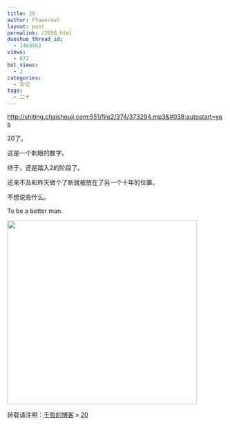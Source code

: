 ```yaml
---
title: 20
author: Flowerowl
layout: post
permalink: /2050.html
duoshuo_thread_id:
  - 1469963
views:
  - 672
bot_views:
  - 2
categories:
  - 杂记
tags:
  - 二十
---
```

<mp3>http://shiting.chaishouji.com:551/file2/374/373294.mp3&#038;autostart=yes</mp3>

20了。

这是一个刺眼的数字。

终于，还是踏入2的阶段了。

还来不及和昨天做个了断就被放在了另一个十年的位置。

不想说些什么。

To be a better man.

<img class="aligncenter size-full wp-image-2060" title="Lazynight" src="http://lazynight.me/wp-content/uploads/2012/05/Lazynight.jpg" alt="" width="439" height="425" />

转载请注明：[于哲的博客][1] &raquo; [20][2]

 [1]: http://localhost/wordpress
 [2]: http://localhost/wordpress/2050.html